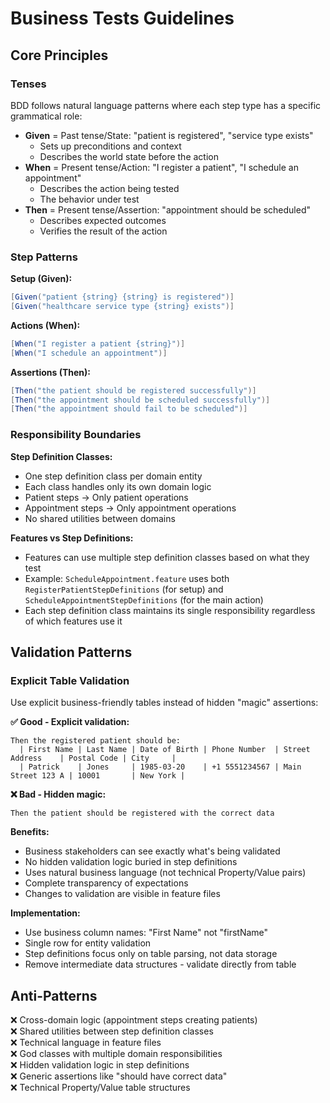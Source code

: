 # Business Tests Guidelines

## Core Principles

### Tenses

BDD follows natural language patterns where each step type has a specific grammatical role:

- **Given** = Past tense/State: "patient is registered", "service type exists"
  - Sets up preconditions and context
  - Describes the world state before the action
- **When** = Present tense/Action: "I register a patient", "I schedule an appointment"
  - Describes the action being tested
  - The behavior under test
- **Then** = Present tense/Assertion: "appointment should be scheduled"
  - Describes expected outcomes
  - Verifies the result of the action

### Step Patterns

**Setup (Given):**
```csharp
[Given("patient {string} {string} is registered")]
[Given("healthcare service type {string} exists")]
```

**Actions (When):**
```csharp
[When("I register a patient {string}")]
[When("I schedule an appointment")]
```

**Assertions (Then):**
```csharp
[Then("the patient should be registered successfully")]
[Then("the appointment should be scheduled successfully")]
[Then("the appointment should fail to be scheduled")]
```

### Responsibility Boundaries

**Step Definition Classes:**
- One step definition class per domain entity
- Each class handles only its own domain logic
- Patient steps → Only patient operations
- Appointment steps → Only appointment operations
- No shared utilities between domains

**Features vs Step Definitions:**
- Features can use multiple step definition classes based on what they test
- Example: `ScheduleAppointment.feature` uses both `RegisterPatientStepDefinitions` (for setup) and `ScheduleAppointmentStepDefinitions` (for the main action)
- Each step definition class maintains its single responsibility regardless of which features use it

## Validation Patterns

### Explicit Table Validation

Use explicit business-friendly tables instead of hidden "magic" assertions:

**✅ Good - Explicit validation:**
```gherkin
Then the registered patient should be:
  | First Name | Last Name | Date of Birth | Phone Number  | Street Address    | Postal Code | City     |
  | Patrick    | Jones     | 1985-03-20    | +1 5551234567 | Main Street 123 A | 10001       | New York |
```

**❌ Bad - Hidden magic:**
```gherkin
Then the patient should be registered with the correct data
```

**Benefits:**
- Business stakeholders can see exactly what's being validated
- No hidden validation logic buried in step definitions
- Uses natural business language (not technical Property/Value pairs)
- Complete transparency of expectations
- Changes to validation are visible in feature files

**Implementation:**
- Use business column names: "First Name" not "firstName"
- Single row for entity validation
- Step definitions focus only on table parsing, not data storage
- Remove intermediate data structures - validate directly from table

## Anti-Patterns

❌ Cross-domain logic (appointment steps creating patients) \
❌ Shared utilities between step definition classes \
❌ Technical language in feature files \
❌ God classes with multiple domain responsibilities \
❌ Hidden validation logic in step definitions \
❌ Generic assertions like "should have correct data" \
❌ Technical Property/Value table structures